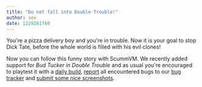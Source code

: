 ```yaml
---
title: "Do not fall into Double Trouble!"
author: sev
date: 1229261760
---
```


You're a pizza delivery boy and you're in trouble. Now it is your goal to stop Dick Tate, before the whole world is filled with his evil clones!

Now you can follow this funny story with ScummVM. We recently added support for *Bud Tucker in Double Trouble* and as usual you're encouraged to playtest it with a [daily build](/downloads/#daily), [report](/faq/#question.report-bugs) all encountered bugs to our [bug tracker](http://bugs.scummvm.org/) and [submit some nice screenshots](http://wiki.scummvm.org/index.php/Screenshots).

